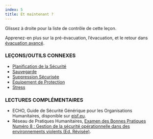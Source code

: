 ```yaml
---
index: 5
title: Et maintenant ?
---
```

Glissez à droite pour la liste de contrôle de cette leçon.

Apprenez-en plus sur la pré-évacuation, l’évacuation, et le retour dans [évacuation avancé](umbrella://incident-response/evacuation/advanced). 

### LEÇONS/OUTILS CONNEXES

*   [Planification de la Sécurité](umbrella://assess-your-risk/security-planning)
*   [Sauvegarde](umbrella://information/backing-up)
*   [Suppression Sécurisée](umbrella://information/safely-deleting)
*   [Équipement de Protection](umbrella://travel/protective-equipment)
*   [Stress](umbrella://stress/stress)

### LECTURES COMPLÉMENTAIRES

*   ECHO, Guide de Sécurité Générique pour les Organisations Humanitaires, disponible sur [eisf.eu](https://www.eisf.eu/library/generic-security-guide-for-humanitarian-organisations/).
*   Réseau de Pratiques Humanitaires, [Examen des Bonnes Pratiques Numéro 8 : Gestion de la sécurité opérationnelle dans des environnements violents (Ed. Révisée)](http://odihpn.org/wp-content/uploads/2010/11/GPR_8_revised2.pdf).